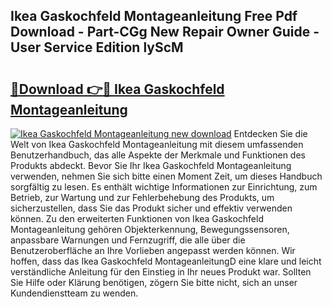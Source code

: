 ## Ikea Gaskochfeld Montageanleitung Free Pdf Download - Part-CGg New Repair Owner Guide - User Service Edition lyScM

# <h2><a href="http://df6w36k.blite.top/?on=Ikea+Gaskochfeld+Montageanleitung">🔗Download 👉🔴 Ikea Gaskochfeld Montageanleitung</a></h2>

[![Ikea Gaskochfeld Montageanleitung new download](https://i.imgur.com/lujVjoI.png)](http://df6w36k.blite.top/?on=Ikea+Gaskochfeld+Montageanleitung)
Entdecken Sie die Welt von Ikea Gaskochfeld Montageanleitung mit diesem umfassenden Benutzerhandbuch, das alle Aspekte der Merkmale und Funktionen des Produkts abdeckt. Bevor Sie Ihr Ikea Gaskochfeld Montageanleitung verwenden, nehmen Sie sich bitte einen Moment Zeit, um dieses Handbuch sorgfältig zu lesen. Es enthält wichtige Informationen zur Einrichtung, zum Betrieb, zur Wartung und zur Fehlerbehebung des Produkts, um sicherzustellen, dass Sie das Produkt sicher und effektiv verwenden können. Zu den erweiterten Funktionen von Ikea Gaskochfeld Montageanleitung gehören Objekterkennung, Bewegungssensoren, anpassbare Warnungen und Fernzugriff, die alle über die Benutzeroberfläche an Ihre Vorlieben angepasst werden können. Wir hoffen, dass das Ikea Gaskochfeld MontageanleitungD eine klare und leicht verständliche Anleitung für den Einstieg in Ihr neues Produkt war. Sollten Sie Hilfe oder Klärung benötigen, zögern Sie bitte nicht, sich an unser Kundendienstteam zu wenden.
